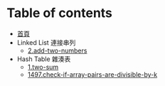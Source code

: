 # Table of contents

* [首頁](README.md)
* Linked List 連接串列
  * [2.add-two-numbers](./linked-list/2.add-two-numbers/index.md)
* Hash Table 雜湊表
  * [1.two-sum](./hash-table/1.two-sum/index.md)
  * [1497.check-if-array-pairs-are-divisible-by-k](./hash-table/1497.check-if-array-pairs-are-divisible-by-k/index.md)
